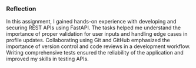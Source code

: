 ### Reflection

In this assignment, I gained hands-on experience with developing and securing REST APIs using FastAPI. The tasks helped me understand the importance of proper validation for user inputs and handling edge cases in profile updates. Collaborating using Git and GitHub emphasized the importance of version control and code reviews in a development workflow. Writing comprehensive tests ensured the reliability of the application and improved my skills in testing APIs.

